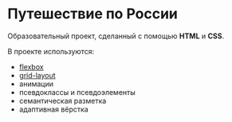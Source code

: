 # Путешествие по России
Образовательный проект, сделанный с помощью **HTML** и **CSS**.

В проекте используются:
* [flexbox](https://www.w3schools.com/css/css3_flexbox.asp)
* [grid-layout](https://developer.mozilla.org/en-US/docs/Web/CSS/CSS_Grid_Layout)
* анимации
* псевдоклассы и псевдоэлементы
* семантическая разметка
* адаптивная вёрстка
